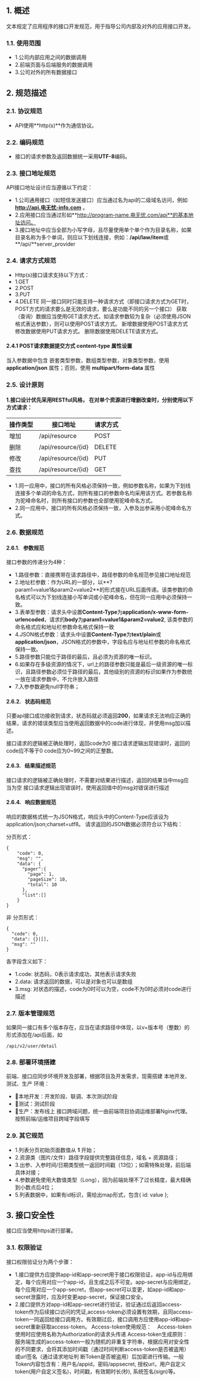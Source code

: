
## 1. 概述
文本规定了应用程序的接口开发规范，用于指导公司内部及对外的应用接口开发。
### 1.1. 使用范围
-  1.公司内部应用之间的数据调用
-  2.前端页面与后端服务的数据调用
-  3.公司对外的所有数据接口
## 2. 规范描述
### 2.1. 协议规范
- API使用**http(s)**作为通信协议。
### 2.2. 编码规范
- 接口的请求参数及返回数据统一采用**UTF-8**编码。
### 2.3. 接口地址规范
API接口地址设计应当遵循以下约定：
-  1.公司通用接口（如短信发送接口）应当通过名为api的二级域名访问，例如**http://api.电无忧-info.com** 。
-  2.应用接口应当通过形如**http://program-name.电无忧.com/api**的基本地址访问。
-  3.接口地址中应当全部为小写字母，且尽量使用单个单个作为目录名称，如果目录名称为多个单词，则应以下划线连接，例如：**/api/law/item**或 **/api/**server_provider 
### 2.4. 请求方式规范
-  Http(s)接口请求支持以下方式：
-  1.GET
-  2.POST
-  3.PUT
-  4.DELETE
同一接口同时只能支持一种请求方式（即接口请求方式为GET时，POST方式的请求要么是无效的请求，要么是功能不同的另一个接口）
获取（查询）数据应当使用GET请求方式，如请求参数较为复杂（必须使用JSON格式表达参数），则可以使用POST请求方式。
新增数据使用POST请求方式
修改数据使用PUT请求方式。
删除数据使用DELETE请求方式。
#### 2.4.1 POST请求数据提交方式 content-type  属性设置
当入参数据中包含 嵌套类型参数，数组类型参数，对象类型参数，使用 **application/json** 属性；否则，使用 **multipart/form-data** 属性
### 2.5. 设计原则
#### 1.接口设计优先采用RESTful风格， 在对单个资源进行增删改查时，分别使用以下方式请求：

操作类型 |	接口地址 |	请求方式
---|---|---
增加 |	/api/resource	| POST
删除 |  /api/resource/{id} |	DELETE
修改 |  /api/resource/{id} |	PUT
查找 |	/api/resource/{id} |  GET
- 1.同一应用中，接口的所有风格必须保持一致，例如参数名称，如果为下划线连接多个单词的命名方式，则所有接口的参数命名均采用该方式。若参数名称为驼峰命名时，则所有接口的参数也全部使用驼峰命名方式。
- 2.同一应用中，接口的所有风格必须保持一致，入参及出参采用小驼峰命名方式。
### 2.6. 数据规范
#### 2.6.1.   参数规范
接口参数的传递分为4种：
- 1.路径参数：直接携带在请求路径中，路径参数的命名规范参见接口地址规范
- 2.地址栏参数：作为URL的一部分，以**?param1=value1&param2=value2**的形式接在URL后面传递。该类参数的命名格式可以为下划线连接小写单词或小驼峰命名，但在同一应用中必须保持一致。
- 3.表单型参数：请求头中设置**Content-Type**为**application/x-www-form-urlencoded**，请求的**body**为**param1=value1&param2=value2**, 该类参数的命名格式应和地址栏参数命名格式保持一致
- 4.JSON格式参数：请求头中设置**Content-Type**为**text/plain**或**application/json**，JSON格式的参数中，字段名应与地址栏参数的命名格式保持一致。
- 5.路径参数只能位于路径的最后，且必须为资源的唯一标识。
- 6.如果存在多级资源的情况下，url上的路径参数只能是最后一级资源的唯一标识，且路径参数必须位于路径的最后，其他级别的资源的标识如果作为参数统一放在请求参数中，不允许放入路径
- 7.入参参数避免null字符串；

#### 2.6.2.   状态码规范
只要api接口成功接收到请求，状态码就必须返回**200**，如果请求无法响应正确的结果，请求的错误类型应当使用返回数据中的code进行体现，并使用msg加以描述。

接口请求的逻辑被正确处理时，返回code为0
接口请求逻辑出现错误时，返回的code应不等于0
code应为0~99之间的正整数。

#### 2.6.3.   结果描述规范
接口请求的逻辑被正确处理时，不需要对结果进行描述，返回的结果当中msg应当为空
接口请求逻辑出现错误时，使用返回值中的msg对错误进行描述

#### 2.6.4.   响应数据规范
响应的数据格式统一为JSON格式，响应头中的Content-Type应该设为application/json;charset=utf8。
请求返回的JSON数据必须符合以下结构：

分页形式：
```
{
    "code": 0,
  	"msg": "",
    "data": {
      "pager":{
        "page": 1,
        "pageSize": 10,
        "total": 10
      },
      "list":[]
    }
}
```
非 分页形式：
```
{
  "code": 0,
  "data": {}|[],
  "msg": ""
}
```
各字段含义如下：
- 1.code: 状态码，0表示请求成功，其他表示请求失败
- 2.data: 请求返回的数据，可以是对象也可以是数组
- 3.msg: 对状态的描述，code为0时可以为空，code不为0时必须对code进行描述
### 2.7. 版本管理规范
如果同一接口有多个版本存在，应当在请求路径中体现，以v+版本号（整数）的形式添加在/api后面，如
```
/api/v2/user/detail
```
### 2.8. 部署环境搭建
前端、接口应同步环境开发及部署，根据项目及开发需求，现需搭建 本地开发、测试、生产 环境：
- 本地开发：开发阶段、联调、本次测试阶段
- 测试：测试阶段
- 生产：发布线上
接口跨域问题，统一由前端项目协调运维部署Nginx代理。按照前端/运维项目跨域字段填写
### 2.9. 其它规范
- 1.列表分页初始页面数值从 **1** 开始；
- 2.资源类（图片/文件）路径字段提供完整路径信息，域名 + 资源路径；
- 3.出参、入参时间/日期类型统一返回时间戳（13位）；如需特殊处理，前后端具体对接；
- 4.参数避免使用大数值类型（Long），因为前端处理不了过长精度，最大精确到小数点后4位；
- 5.列表数据中，如果有id标识，需给出map形式，包含{ id: value };
## 3. 接口安全性
接口应当使用https进行部署。

### 3.1. 权限验证
接口权限验证分为两个步骤：
- 1.接口提供方应提供app-id和app-secret用于接口权限验证，app-id与应用绑定，每个应用对应一个app-id，且生成之后不可变。app-secret与应用绑定，每个应用对应一个app-secret，但app-secret可以变更，如app-id和app-secret泄露时，应及时变更app-secret，保证接口安全。
- 2.接口提供方对app-id和app-secret进行验证，验证通过后返回access-token作为后续接口访问的凭证,access-token必须设置有效期，且同access-token一同返回给接口调用方。有效期过后，接口调用方应使用app-id和app-secret重新获取access-token。
Access-token使用规范：
   Access-token使用时应使用名称为Authorization的请求头传递
Access-token生成原则：
服务端生成的access-token一般为随机的非重复字符串，根据应用对安全性的不同要求，会将其添加时间戳（通过时间判断access-token是否被盗用）或url签名（通过请求地址判 断Token是否被盗用）后加密进行传输。一般Token内容包含有：用户名/appid，密码/appsecret, 授权url，用户自定义token(用户自定义签名)，时间戳，有效期时长(秒), 系统签名(sign)等。
 

